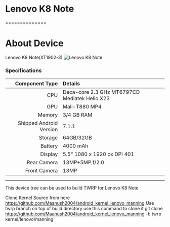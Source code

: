 # Lenovo K8 Note
==============

# About Device

Lenovo K8 Note(XT1902-3)
![Lenovo K8 Note](https://cdn2.gsmarena.com/vv/pics/lenovo/lenovo-k8-note-5.jpg "Lenovo K8 Note")

### Specifications

Component Type | Details
-------:|:-------------------------
CPU     | Deca-core 2.3 GHz MT6797CD Mediatek Helio X23
GPU     | Mali-T880 MP4
Memory  | 3/4 GB RAM
Shipped Android Version | 7.1.1
Storage | 64GB/32GB
Battery | 4000 mAh
Display | 5.5" 1080 x 1920 px DPI 401
Rear Camera | 13MP+5MP,f/2.0
Front Camera | 13MP

---

This device tree can be used to build TWRP for Lenovo K8 Note

Clone Kernel Source from here https://github.com/Maanush2004/android_kernel_lenovo_manning Use twrp branch
on top of build directory use this command to clone it
git clone https://github.com/Maanush2004/android_kernel_lenovo_manning -b twrp kernel/lenovo/manning
